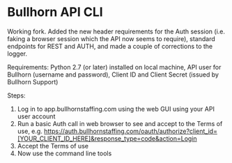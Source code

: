 Bullhorn API CLI
================

Working fork. Added the new header requirements for the Auth session (i.e. faking a browser session which the API now seems to require), standard endpoints for REST and AUTH, and made a couple of corrections to the logger.

Requirements:
Python 2.7 (or later) installed on local machine, 
API user for Bullhorn (username and password), 
Client ID and Client Secret (issued by Bullhorn Support)

Steps:
1. Log in to app.bullhornstaffing.com using the web GUI using your API user account
2. Run a basic Auth call in web browser to see and accept to the Terms of use, e.g. https://auth.bullhornstaffing.com/oauth/authorize?client_id=[YOUR_CLIENT_ID_HERE]&response_type=code&action=Login
3. Accept the Terms of use
4. Now use the command line tools
